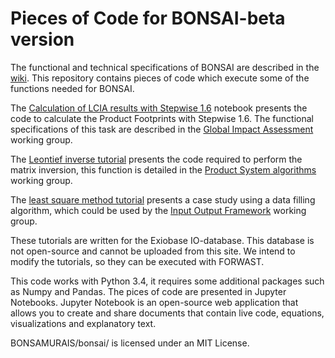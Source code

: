 # Pieces of Code for BONSAI-beta version

The functional and technical specifications of BONSAI are described in the [wiki](https://github.com/BONSAMURAIS/bonsai/wiki).
This repository contains pieces of code which execute some of the functions needed for BONSAI.

The [Calculation of LCIA results with Stepwise 1.6](https://github.com/BONSAMURAIS/bonsai/blob/master/Calculate%20product%20footprints%20with%20Stepwise.ipynb) notebook presents the code to calculate the Product Footprints with Stepwise 1.6. The functional specifications of this task are described in the [Global Impact Assessment](https://github.com/BONSAMURAIS/bonsai/wiki/Ensure%20Data%20Quality#global-impact-assessment-ia) working group.

The [Leontief inverse tutorial](https://github.com/BONSAMURAIS/bonsai/blob/master/Calculate%20terminated%20results%20exiobase%20v.3.3.10%20excluding%20iLUC.ipynb) presents the code required to perform the matrix inversion, this function is detailed in the [Product System algorithms](https://github.com/BONSAMURAIS/bonsai/wiki/Make-Data-Usable#product-system-algorithms) working group.

The [least square method tutorial](https://github.com/BONSAMURAIS/bonsai/blob/master/Overdetermined%20system%20resolution%20-%20sugar%20in%20soft%20drinks%20and%20spirits.ipynb) presents a case study using a data filling algorithm, which could be used by the [Input Output Framework](https://github.com/BONSAMURAIS/bonsai/wiki/Harvest%20Data#sut-gap-filling--correction-routines) working group.  

These tutorials are written for the Exiobase IO-database. This database is not open-source and cannot be uploaded from this site.
We intend to modify the tutorials, so they can be executed with FORWAST.

This code works with Python 3.4, it requires some additional packages such as Numpy and Pandas. The pices of code are presented in Jupyter Notebooks. Jupyter Notebook is an open-source web application that allows you to create and share documents that contain live code, equations, visualizations and explanatory text.

BONSAMURAIS/bonsai/ is licensed under an MIT License.
